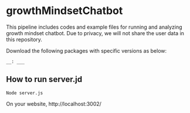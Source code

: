 # growthMindsetChatbot

This pipeline includes codes and example files for running and analyzing growth mindset chatbot. Due to privacy, we will not share the user data in this repository. 

Download the following packages with specific versions as below: 

    __: ___

## How to run server.jd
```
Node server.js 
```
On your website, 
http://localhost:3002/
